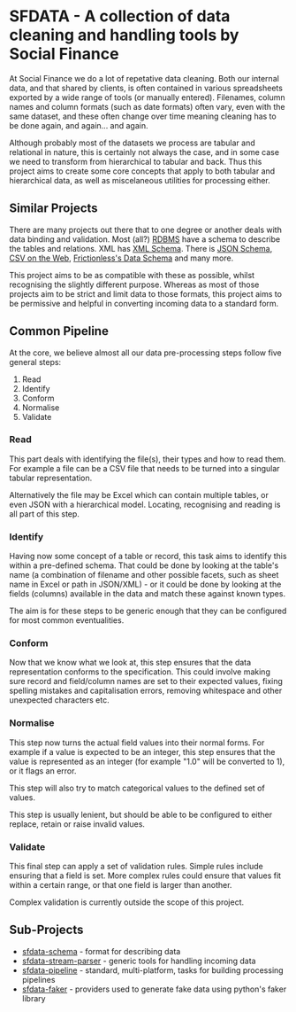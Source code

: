 # SFDATA - A collection of data cleaning and handling tools by Social Finance


At Social Finance we do a lot of repetative data cleaning. Both our internal data, and that shared by clients, is often 
contained in various spreadsheets exported by a wide range of tools (or manually entered). Filenames, column names and 
column formats (such as date formats) often vary, even with the same dataset, and these often change over time meaning
cleaning has to be done again, and again... and again.

Although probably most of the datasets we process are tabular and relational in nature, this is certainly not always the case,
and in some case we need to transform from hierarchical to tabular and back. Thus this project aims to create some core
concepts that apply to both tabular and hierarchical data, as well as miscelaneous utilities for processing either.

## Similar Projects

There are many projects out there that to one degree or another deals with data binding and validation. Most (all?) [RDBMS][RDBMS] have a schema to describe the tables and relations. XML has [XML Schema][xml-schema]. There is [JSON Schema][json-schema], [CSV on the Web][tabular-data-primer], [Frictionless's Data Schema][frictionless] and many more.

This project aims to be as compatible with these as possible, whilst recognising the slightly different purpose. Whereas as most of those projects aim to be strict and limit data to those formats, this project aims to be permissive and helpful in converting incoming data to a standard form.

## Common Pipeline
At the core, we believe almost all our data pre-processing steps follow five general steps:

1. Read
2. Identify
3. Conform
4. Normalise
5. Validate

### Read

This part deals with identifying the file(s), their types and how to read them. For example a 
file can be a CSV file that needs to be turned into a singular tabular representation.

Alternatively the file may be Excel which can contain multiple tables, or even JSON with a 
hierarchical model. Locating, recognising and reading is all part of this step.

### Identify

Having now some concept of a table or record, this task aims to identify this within a pre-defined schema. That could be done by looking at the table's name (a combination of filename and other possible facets, such as sheet name in Excel or path in JSON/XML) - or it could be done by looking at the fields (columns) available in the data and match these against known types. 

The aim is for these steps to be generic enough that they can be configured for most common eventualities.

### Conform

Now that we know what we look at, this step ensures that the data representation conforms to the specification. This could involve making sure record and field/column names are set to their expected values, fixing spelling mistakes and capitalisation errors, removing whitespace and other unexpected characters etc. 

### Normalise

This step now turns the actual field values into their normal forms. For example if a value is expected to be an integer, this step ensures that the value is represented as an integer (for example "1.0" will be converted to 1), or it flags an error.

This step will also try to match categorical values to the defined set of values. 

This step is usually lenient, but should be able to be configured to either replace, retain or raise invalid values. 

### Validate

This final step can apply a set of validation rules. Simple rules include ensuring that a field is set. More complex rules could ensure that values fit within a certain range, or that one field is larger than another. 

Complex validation is currently outside the scope of this project.


## Sub-Projects

* [sfdata-schema][sfdata-schema] - format for describing data
* [sfdata-stream-parser][sfdata-stream-parser] - generic tools for handling incoming data
* [sfdata-pipeline][sfdata-pipeline] - standard, multi-platform, tasks for building processing pipelines
* [sfdata-faker][sfdata-faker] - providers used to generate fake data using python's faker library


[RDBMS]: https://en.wikipedia.org/wiki/Database_schema
[xml-schema]: https://www.w3.org/TR/xmlschema11-1/
[json-schema]: https://json-schema.org/
[tabular-data-primer]: https://www.w3.org/TR/tabular-data-primer/
[frictionless]: https://specs.frictionlessdata.io//table-schema/

[sfdata-schema]: https://github.com/SocialFinanceDigitalLabs/sfdata-schema
[sfdata-pipeline]: https://github.com/SocialFinanceDigitalLabs/sf-data-pipeline
[sfdata-stream-parser]: https://github.com/SocialFinanceDigitalLabs/sfdata-stream-parser
[sfdata-faker]: https://github.com/SocialFinanceDigitalLabs/sfdata-faker

